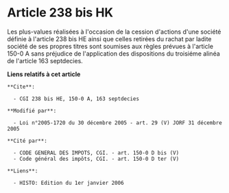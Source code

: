 # Article 238 bis HK

Les plus-values réalisées à l'occasion de la cession d'actions d'une société définie à l'article 238 bis HE ainsi que celles
retirées du rachat par ladite société de ses propres titres sont soumises aux règles prévues à l'article 150-0 A sans
préjudice de l'application des dispositions du troisiéme alinéa de l'article 163 septdecies.

**Liens relatifs à cet article**

	**Cite**:

	  - CGI 238 bis HE, 150-0 A, 163 septdecies

	**Modifié par**:

	  - Loi n°2005-1720 du 30 décembre 2005 - art. 29 (V) JORF 31 décembre 2005

	**Cité par**:

	  - CODE GENERAL DES IMPOTS, CGI. - art. 150-0 D bis (V)
	  - Code général des impôts, CGI. - art. 150-0 D ter (V)

	**Liens**:

	  - HISTO: Edition du 1er janvier 2006
